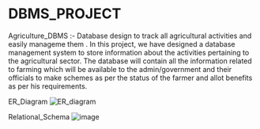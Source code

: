 # DBMS_PROJECT
Agriculture_DBMS :-
Database design to track all agricultural activities and easily manageme them . In this project, we have designed a database management system to store information about the activities pertaining to the agricultural sector. The database will contain all the information related to farming which will be available to the admin/government and their officials to make schemes as per the status of the farmer and allot benefits as per his requirements.

ER_Diagram
![ER_diagram](https://user-images.githubusercontent.com/81876442/184979138-a9822521-61cf-4d12-b74d-08b3b009982e.png)

Relational_Schema 
![image](https://user-images.githubusercontent.com/81876442/184979675-7e29a39f-6fab-4dc4-9cab-ce1d4641141e.png)

